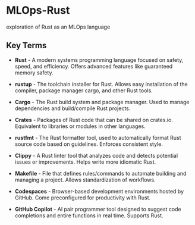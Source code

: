 # MLOps-Rust
exploration of Rust as an MLOps language

## Key Terms
- <b>Rust</b> - A modern systems programming language focused on safety, speed, and efficiency. Offers advanced features like guaranteed memory safety.

- <b>rustup</b> - The toolchain installer for Rust. Allows easy installation of the compiler, package manager cargo, and other Rust tools.

- <b>Cargo</b> - The Rust build system and package manager. Used to manage dependencies and build/compile Rust projects.

- <b>Crates</b> - Packages of Rust code that can be shared on crates.io. Equivalent to libraries or modules in other languages.

- <b>rustfmt</b> - The Rust formatter tool, used to automatically format Rust source code based on guidelines. Enforces consistent style.

- <b>Clippy</b> - A Rust linter tool that analyzes code and detects potential issues or improvements. Helps write more idiomatic Rust.

- <b>Makefile</b> - File that defines rules/commands to automate building and managing a project. Allows standardization of workflows.

- <b>Codespaces</b> - Browser-based development environments hosted by GitHub. Come preconfigured for productivity with Rust.

- <b>GitHub Copilot</b> - AI pair programmer tool designed to suggest code completions and entire functions in real time. Supports Rust.


